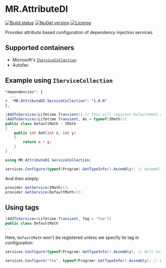 # MR.AttributeDI

[![Build status](https://img.shields.io/appveyor/ci/mrahhal/mr-attributedi/master.svg)](https://ci.appveyor.com/project/mrahhal/mr-attributedi)
[![NuGet version](https://badge.fury.io/nu/MR.AttributeDI.svg)](https://www.nuget.org/packages/MR.AttributeDI.Abstractions)
[![License](https://img.shields.io/badge/license-MIT-blue.svg)](https://opensource.org/licenses/MIT)

Provides attribute based configuration of dependency injection services.

## Supported containers

- Microsoft's [`IServiceCollection`](https://github.com/aspnet/DependencyInjection)
- Autofac

## Example using `IServiceCollection`

```diff
"dependencies": {
  ...
+  "MR.AttributeDI.ServiceCollection": "1.0.0"
},
```

```c#
[AddToServices(Lifetime.Transient)] // This will register DefaultMath as self
[AddToServices(Lifetime.Transient, As = typeof(IMath))]
public class DefaultMath : IMath
{
	public int Add(int x, int y)
	{
		return x + y;
	}
}
```

```cs
using MR.AttributeDI.ServiceCollection;

services.Configure(typeof(Program).GetTypeInfo().Assembly); // Assemblies to search in
```

And then simply:

```cs
provider.GetService<IMath>();
provider.GetService<DefaultMath>():
```

## Using tags

```cs
[AddToServices(Lifetime.Transient, Tag = "foo")]
public class DefaultMath
...
```

Here, `DefaultMath` won't be registered unless we specify its tag in configuration:

```cs
services.Configure(typeof(Program).GetTypeInfo().Assembly); // Will not register DefaultMath

services.Configure("foo", typeof(Program).GetTypeInfo().Assembly); // Will register DefaultMath
```
